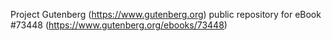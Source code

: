 Project Gutenberg (https://www.gutenberg.org) public repository for eBook #73448 (https://www.gutenberg.org/ebooks/73448)
